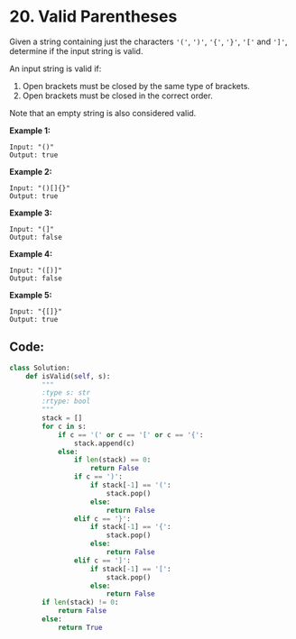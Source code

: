 # 20. Valid Parentheses

Given a string containing just the characters `'('`, `')'`, `'{'`, `'}'`, `'['` and `']'`, determine if the input string is valid.

An input string is valid if:

1. Open brackets must be closed by the same type of brackets.
2. Open brackets must be closed in the correct order.

Note that an empty string is also considered valid.

**Example 1:**

```
Input: "()"
Output: true
```

**Example 2:**

```
Input: "()[]{}"
Output: true
```

**Example 3:**

```
Input: "(]"
Output: false
```

**Example 4:**

```
Input: "([)]"
Output: false
```

**Example 5:**

```
Input: "{[]}"
Output: true
```



## Code:

```python
class Solution:
    def isValid(self, s):
        """
        :type s: str
        :rtype: bool
        """
        stack = []
        for c in s:
            if c == '(' or c == '[' or c == '{':
                stack.append(c)
            else:
                if len(stack) == 0:
                    return False
                if c == ')':
                    if stack[-1] == '(':
                        stack.pop()
                    else:
                        return False
                elif c == '}':
                    if stack[-1] == '{':
                        stack.pop()
                    else:
                        return False
                elif c == ']':
                    if stack[-1] == '[':
                        stack.pop()
                    else:
                        return False
        if len(stack) != 0:
            return False
        else:
            return True
```

